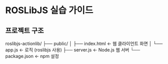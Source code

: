 # ROSLibJS 실습 가이드

## 프로젝트 구조

roslibjs-actionlib/ ├── public/ │ ├── index.html ← 웹 클라이언트 화면 │ └── app.js ← 로직 (roslibjs 사용) ├── server.js ← Node.js 웹 서버 └── package.json ← npm 설정
